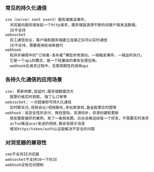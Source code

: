 ### 常见的持久化通信
    sse（server sent event）服务端推送事件。
      浏览器向服务端发起一个http请求，服务端就源源不断的向客户端发送数据。
      IE不支持
    websocket
      双工通信协议，客户端和服务端建立连接之后可以实时通信
      IE不支持，需要使用轮询来替代
    webhook
      和异步编程中的“订阅者-发布者”模型非常类似。一端触发事件，一端监听执行。
      它是一个api的概念，是一个轻量级的事务处理应用。
      webhook在请求过程中，无需周期性的调用api


### 各持久化通信的应用场景
    sse: 更新频繁,低延时,服务端数据流大
      股票价格实时获取, 饿了么订单等
    websocket: 一次链接即可持久化通信
      实时聊天功,视频会议/视频聊天,多玩家游戏,基金股票实时图等
    webhook：高安全性的支付，微信登陆，资源同步，资源创建和更新
      朋友圈是最好的案例，发了一条朋友圈，后台会推送给每一个好友，不需要实时请求
      acfun推送acer发送的视频,都会有提示消息
      增加https/token/auth认证能解决不安全的问题

### 对浏览器的兼容性
    see不支持IE浏览器
    websocket不支持10一下的IE
    webhook没有任何限制

